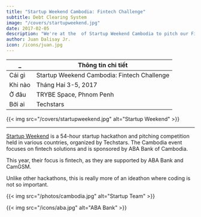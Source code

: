 ```yaml
---
title: "Startup Weekend Cambodia: Fintech Challenge"
subtitle: Debt Clearing System
image: "/covers/startupweekend.jpg"
date: 2017-02-05
description: "We're at the  of Startup Weekend Cambodia to pitch our Fintech solution called Debt Clearing System"
author: Juan Dalisay Jr.
icon: /icons/juan.jpg
---
```



_ | Thông tin chi tiết
--- | ---
Cái gì | Startup Weekend Cambodia: Fintech Challenge
Khi nào | Tháng Hai 3-5, 2017
Ở đâu | TRYBE Space, Phnom Penh
Bởi ai | Techstars

{{< img src="/covers/startupweekend.jpg" alt="Startup Weekend" >}}

---


[Startup Weekend](http://communities.techstars.com) is a 54-hour startup hackathon and pitching competition held in various countries, organized by Techstars. The Cambodia event focuses on fintech solutions and is sponsored by ABA Bank of Cambodia. 

This year, their focus is fintech, as they are supported by ABA Bank and CamGSM. 

Unlike other hackathons, this is really more of an ideathon where coding is not so important. 

{{< img src="/photos/cambodia.jpg" alt="Startup Team" >}}

{{< img src="/icons/aba.jpg" alt="ABA Bank" >}}

<!-- {{< youtube OV1JHTiDdkQ >}} -->


<!-- <div class="alert rounded shadow alert-primary">
Updates:

Nov 2020: DCS evolved to become Resource Banking

Nov 2021: Resource Banking changed into Points banking to avoid any theoretical connection with the fallacious Resource-based economy

</div> -->